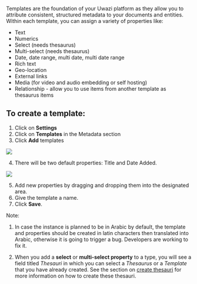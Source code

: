 Templates are the foundation of your Uwazi platform as they allow you to attribute consistent, structured metadata to your documents and entities. Within each template, you can assign a variety of properties like:
* Text
* Numerics
* Select (needs thesaurus)
* Multi-select (needs thesaurus)
* Date, date range, multi date, multi date range
* Rich text
* Geo-location
* External links
* Media (for video and audio embedding or self hosting)
* Relationship - allow you to use items from another template as thesaurus items

## To create a template:
1. Click on **Settings**
2. Click on **Templates** in the Metadata section
3. Click **Add** templates

![](https://github.com/huridocs/uwazi/blob/quincywiele-patch-2/Create%20Templates.png)

4. There will be two default properties: Title and Date Added. 

![](https://github.com/huridocs/uwazi/blob/quincywiele-patch-2/templates.png)

5. Add new properties by dragging and dropping them into the designated area.
6. Give the template a name.
7. Click **Save**.


Note: 

1. In case the instance is planned to be in Arabic by default, the template and properties should be created in latin characters then translated into Arabic, otherwise it is going to trigger a bug. Developers are working to fix it.

2. When you add a **select** or **multi-select property** to a type, you will see a field titled _Thesauri_ in which you can select a _Thesaurus_ or a _Template_ that you have already created. See the section on [create thesauri](https://github.com/huridocs/uwazi/wiki/Create-thesauri) for more information on how to create these thesauri. 
